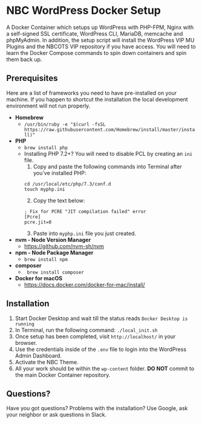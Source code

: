 
# NBC WordPress Docker Setup 

A Docker Container which setups up WordPress with PHP-FPM, Nginx with a self-signed SSL certificate, WordPress CLI, MariaDB, memcache and phpMyAdmin. In addition, the setup script will install the WordPress VIP MU Plugins and the NBCOTS VIP repository if you have access. You will need to learn the Docker Compose commands to spin down containers and spin them back up.

## Prerequisites

Here are a list of frameworks you need to have pre-installed on your machine. If you happen to shortcut the installation the local development environment will not run properly.

* __Homebrew__
  * ```/usr/bin/ruby -e "$(curl -fsSL https://raw.githubusercontent.com/Homebrew/install/master/install)"```
* __PHP__
    * ```brew install php```
    * Installing PHP 7.2+? You will need to disable PCL by creating an `ini` file.
        1. Copy and paste the following commands into Terminal after you've installed PHP:
        ```
        cd /usr/local/etc/php/7.3/conf.d
        touch myphp.ini
        ```
        2. Copy the text below:
        ```
        ; Fix for PCRE "JIT compilation failed" error
        [Pcre]
        pcre.jit=0
        ```
        3. Paste into `myphp.ini` file you just created.
* __nvm - Node Version Manager__
    * https://github.com/nvm-sh/nvm
* __npm - Node Package Manager__
    * ```brew install npm```
* __composer__
    * ``` brew install composer```
* __Docker for macOS__
    * https://docs.docker.com/docker-for-mac/install/

## Installation

1. Start Docker Desktop and wait till the status reads `Docker Desktop is running`
2. In Terminal, run the following command:
```./local_init.sh```
3. Once setup has been completed, visit `http://localhost/` in your browser.
4. Use the credentials inside of the `.env` file to login into the WordPress Admin Dashboard.
5. Activate the NBC Theme.
6. All your work should be within the `wp-content` folder. __DO NOT__ commit to the main Docker Container repository.

## Questions?

Have you got questions? Problems with the installation? Use Google, ask your neighbor or ask questions in Slack.
